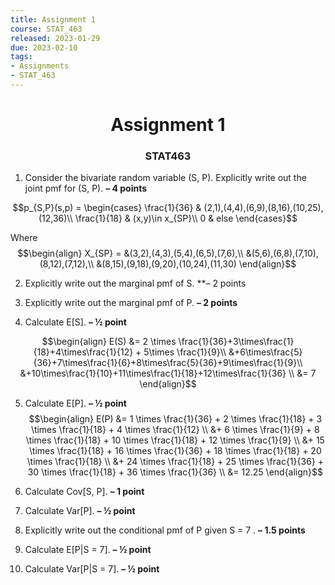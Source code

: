 ```yaml
---
title: Assignment 1
course: STAT_463
released: 2023-01-29
due: 2023-02-10
tags:
- Assignments
- STAT_463
---
```

<center><h1>Assignment 1</h1></center>
<center><h3>STAT463</h3></center>

1) Consider the bivariate random variable (S, P). Explicitly write out the joint pmf for (S, P). **– 4 points**

$$p_{S,P}(s,p) = \begin{cases}
\frac{1}{36} & (2,1),(4,4),(6,9),(8,16),(10,25),(12,36)\\
\frac{1}{18} & (x,y)\in x_{SP}\\
0 & else
\end{cases}$$

Where 
$$\begin{align}
X_{SP} = &(3,2),(4,3),(5,4),(6,5),(7,6),\\
&(5,6),(6,8),(7,10),(8,12),(7,12),\\
&(8,15),(9,18),(9,20),(10,24),(11,30)
\end{align}$$

2) Explicitly write out the marginal pmf of S. **– 2 points


3) Explicitly write out the marginal pmf of P. **– 2 points**


4) Calculate E\[S\]. **– ½ point**

$$\begin{align}
E(S) &= 2 \times \frac{1}{36}+3\times\frac{1}{18}+4\times\frac{1}{12} + 5\times \frac{1}{9}\\
&+6\times\frac{5}{36}+7\times\frac{1}{6}+8\times\frac{5}{36}+9\times\frac{1}{9}\\
&+10\times\frac{1}{10}+11\times\frac{1}{18}+12\times\frac{1}{36} \\
&= 7
\end{align}$$

5) Calculate E\[P\]. **– ½ point**
$$\begin{align}
E(P) &= 1 \times \frac{1}{36} + 2 \times \frac{1}{18} + 3 \times \frac{1}{18} + 4 \times \frac{1}{12} \\
&+ 6 \times \frac{1}{9} + 8 \times \frac{1}{18} + 10 \times \frac{1}{18} + 12 \times \frac{1}{9} \\
&+ 15 \times \frac{1}{18} + 16 \times \frac{1}{36} + 18 \times \frac{1}{18} + 20 \times \frac{1}{18} \\
&+ 24 \times \frac{1}{18} + 25 \times \frac{1}{36} + 30 \times \frac{1}{18} + 36 \times \frac{1}{36} \\
&= 12.25
\end{align}$$

6) Calculate Cov\[S, P\]. **– 1 point**


7) Calculate Var\[P\]. **– ½ point**


8) Explicitly write out the conditional pmf of P given S = 7 . **– 1.5 points**


9) Calculate E\[P|S = 7\]. **– ½ point**


10) Calculate Var\[P|S = 7\]. **– ½ point**

